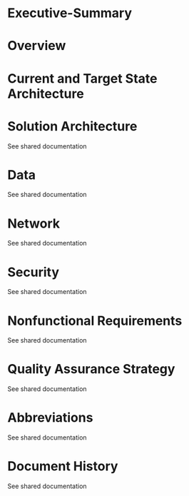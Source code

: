 # Executive-Summary

# Overview

# Current and Target State Architecture

# Solution Architecture

See shared documentation

# Data

See shared documentation

# Network

See shared documentation

# Security

See shared documentation

# Nonfunctional Requirements

See shared documentation

# Quality Assurance Strategy

See shared documentation

# Abbreviations

See shared documentation

# Document History

See shared documentation

